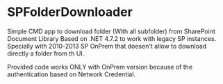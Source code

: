 # SPFolderDownloader
Simple CMD app to download folder (With all subfolder) from SharePoint Document Library
Based on .NET 4.7.2 to work with legacy SP instances. Specially with 2010-2013 SP OnPrem that doesen't allow to download directly a folder from th UI.

Provided code works ONLY with OnPrem version because of the authentication based on Network Credential.


